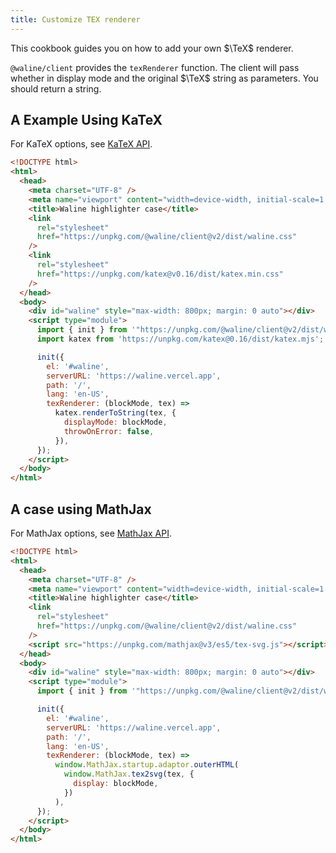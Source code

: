 ```yaml
---
title: Customize TEX renderer
---
```


This cookbook guides you on how to add your own $\TeX$ renderer.

<!-- more -->

`@waline/client` provides the `texRenderer` function. The client will pass whether in display mode and the original $\TeX$ string as parameters. You should return a string.

## A Example Using KaTeX

For KaTeX options, see [KaTeX API](https://katex.org/docs/api.html#server-side-rendering-or-rendering-to-a-string).

```html
<!DOCTYPE html>
<html>
  <head>
    <meta charset="UTF-8" />
    <meta name="viewport" content="width=device-width, initial-scale=1.0" />
    <title>Waline highlighter case</title>
    <link
      rel="stylesheet"
      href="https://unpkg.com/@waline/client@v2/dist/waline.css"
    />
    <link
      rel="stylesheet"
      href="https://unpkg.com/katex@v0.16/dist/katex.min.css"
    />
  </head>
  <body>
    <div id="waline" style="max-width: 800px; margin: 0 auto"></div>
    <script type="module">
      import { init } from '"https://unpkg.com/@waline/client@v2/dist/waline.mjs"';
      import katex from 'https://unpkg.com/katex@0.16/dist/katex.mjs';

      init({
        el: '#waline',
        serverURL: 'https://waline.vercel.app',
        path: '/',
        lang: 'en-US',
        texRenderer: (blockMode, tex) =>
          katex.renderToString(tex, {
            displayMode: blockMode,
            throwOnError: false,
          }),
      });
    </script>
  </body>
</html>
```

## A case using MathJax

For MathJax options, see [MathJax API](http://docs.mathjax.org/en/latest/web/typeset.html#converting-a-math-string-to-other-formats).

```html
<!DOCTYPE html>
<html>
  <head>
    <meta charset="UTF-8" />
    <meta name="viewport" content="width=device-width, initial-scale=1.0" />
    <title>Waline highlighter case</title>
    <link
      rel="stylesheet"
      href="https://unpkg.com/@waline/client@v2/dist/waline.css"
    />
    <script src="https://unpkg.com/mathjax@v3/es5/tex-svg.js"></script>
  </head>
  <body>
    <div id="waline" style="max-width: 800px; margin: 0 auto"></div>
    <script type="module">
      import { init } from '"https://unpkg.com/@waline/client@v2/dist/waline.mjs"';

      init({
        el: '#waline',
        serverURL: 'https://waline.vercel.app',
        path: '/',
        lang: 'en-US',
        texRenderer: (blockMode, tex) =>
          window.MathJax.startup.adaptor.outerHTML(
            window.MathJax.tex2svg(tex, {
              display: blockMode,
            })
          ),
      });
    </script>
  </body>
</html>
```
